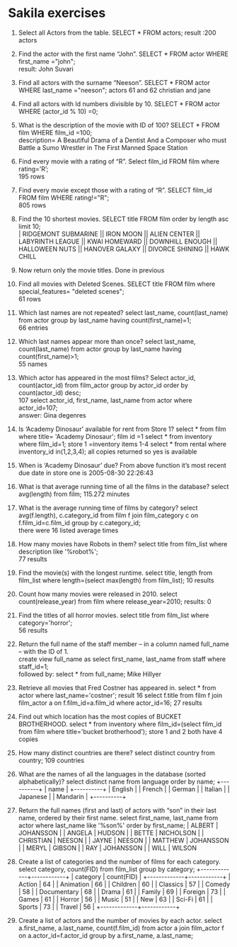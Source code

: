 # Sakila exercises

1. Select all Actors from the table. 
	SELECT * FROM actors; 
		result :200 actors
    
2. Find the actor with the first name “John”. 
	SELECT * FROM actor WHERE first_name ="john";    
		result: John Suvari
    
3. Find all actors with the surname “Neeson”. 
	SELECT * FROM actor WHERE last_name ="neeson"; 
		actors 61 and 62 christian and jane
    
4. Find all actors with Id numbers divisible by 10. 
	SELECT * FROM actor WHERE (actor_id % 10) =0; 
    
5. What is the description of the movie with ID of 100?
	SELECT * FROM film WHERE film_id =100;   
		description= A Beautiful Drama of a Dentist And a Composer who must Battle a Sumo Wrestler in The First Manned Space Station 
    
6. Find every movie with a rating of “R”. 
	Select film_id FROM film where rating=’R’;  
		195 rows
    
7. Find every movie except those with a rating of “R”. 
	SELECT film_id FROM film WHERE rating!="R";  
		805 rows
    
8. Find the 10 shortest movies. 
	SELECT title FROM film order by length asc limit 10;  
	| RIDGEMONT SUBMARINE || IRON MOON || ALIEN CENTER || LABYRINTH LEAGUE || KWAI HOMEWARD || DOWNHILL ENOUGH || HALLOWEEN NUTS || HANOVER GALAXY || DIVORCE SHINING || HAWK CHILL 
    
9. Now return only the movie titles. 	Done in previous
    
10. Find all movies with Deleted Scenes. 
	SELECT title FROM film where special_features= "deleted scenes";  
		61 rows
    
11. Which last names are not repeated? 
	select last_name, count(last_name) from actor group by last_name having count(first_name)=1;  
		66 entries
    
12. Which last names appear more than once? 
	select last_name, count(last_name) from actor group by last_name having count(first_name)>1;  
		55 names
    
13. Which actor has appeared in the most films? 
	Select actor_id, count(actor_id) from film_actor group by actor_id order by count(actor_id) desc;  
		107
			select actor_id, first_name, last_name from actor where actor_id=107;  
				answer: Gina degenres
    
14. Is ‘Academy Dinosaur’ available for rent from Store 1? 
	select * from film where title= 'Academy Dinosaur'; 
		film id =1 
			select * from inventory where film_id=1; 
				store 1 =inventory items 1-4 
					select * from rental where inventory_id in(1,2,3,4); 
						all copies returned so yes is available
    
15. When is ‘Academy Dinosaur’ due? From above function it’s most recent due date in store one is 2005-08-30 22:26:43 
    
16. What is that average running time of all the films in the database? 
	select avg(length) from film; 
		115.272 minutes
    
17. What is the average running time of films by category? 
	select avg(f.length), c.category_id from film f join film_category c on f.film_id=c.film_id group by c.category_id;  
		there were 16 listed average times
    
18. How many movies have Robots in them? 
	select title from film_list where description like '%robot%';      
		77 results
    
19. Find the movie(s) with the longest runtime. 
	select title, length from film_list where length=(select max(length) from film_list); 
		10 results
    
20. Count how many movies were released in 2010. 
	select count(release_year) from film where release_year=2010; 
		results: 0 
    
21. Find the titles of all horror movies. 
	select title from film_list where category='horror';    
		56 results
    
22. Return the full name of the staff member – in a column named full_name – with the ID of 1.  
	create view full_name as select first_name, last_name from staff where staff_id=1;  
		followed by: 
			select * from full_name;
				Mike Hillyer
    
23. Retrieve all movies that Fred Costner has appeared in.
	select * from actor where last_name='costner';
		result 16
			select f.title from film f join film_actor a on f.film_id=a.film_id where actor_id=16;
				27 results
    
24. Find out which location has the most copies of BUCKET BROTHERHOOD.
	select * from inventory where film_id=(select film_id from film where title='bucket brotherhood');
		store 1 and 2 both have 4 copies
    
25. How many distinct countries are there?
	select distinct country from country;
		109 countries
    
26. What are the names of all the languages in the database (sorted alphabetically)?
	select distinct name from language order by name;
+----------+
| name     |
+----------+
| English  |
| French   |
| German   |
| Italian  |
| Japanese |
| Mandarin |
+----------+
    
27. Return the full names (first and last) of actors with “son” in their last name, ordered by their first name.
	select first_name, last_name from actor where last_name like '%son%' order by first_name;
| ALBERT     | JOHANSSON |
| ANGELA     | HUDSON    |
| BETTE      | NICHOLSON |
| CHRISTIAN  | NEESON    |
| JAYNE      | NEESON    |
| MATTHEW    | JOHANSSON |
| MERYL      | GIBSON    |
| RAY        | JOHANSSON |
| WILL       | WILSON  
    
28. Create a list of categories and the number of films for each category.
	select category, count(FID) from film_list group by category;
+-------------+------------+
| category    | count(FID) |
+-------------+------------+
| Action      |         64 |
| Animation   |         66 |
| Children    |         60 |
| Classics    |         57 |
| Comedy      |         58 |
| Documentary |         68 |
| Drama       |         61 |
| Family      |         69 |
| Foreign     |         73 |
| Games       |         61 |
| Horror      |         56 |
| Music       |         51 |
| New         |         63 |
| Sci-Fi      |         61 |
| Sports      |         73 |
| Travel      |         56 |
+-------------+------------+
    
29. Create a list of actors and the number of movies by each actor.
	select a.first_name, a.last_name, count(f.film_id) from actor a join film_actor f on a.actor_id=f.actor_id group by a.first_name, a.last_name;
